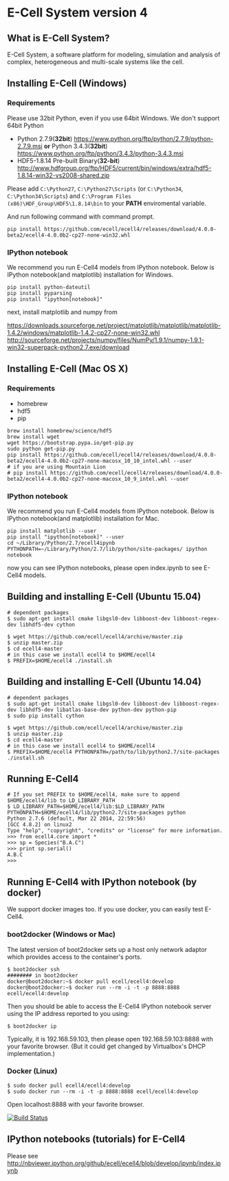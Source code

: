 # E-Cell System version 4 

## What is E-Cell System?

E-Cell System, a software platform for modeling, simulation and analysis of complex, heterogeneous and multi-scale systems like the cell.

## Installing E-Cell (Windows)

### Requirements

Please use 32bit Python, even if you use 64bit Windows.
We don't support 64bit Python

- Python 2.7.9(**32bit**) https://www.python.org/ftp/python/2.7.9/python-2.7.9.msi **or** Python 3.4.3(**32bit**) https://www.python.org/ftp/python/3.4.3/python-3.4.3.msi
- HDF5-1.8.14 Pre-built Binary(**32-bit**) http://www.hdfgroup.org/ftp/HDF5/current/bin/windows/extra/hdf5-1.8.14-win32-vs2008-shared.zip


Please add `C:\Python27`, `C:\Python27\Scripts` (or `C:\Python34`, `C:\Python34\Scripts`) and `C:\Program Files (x86)\HDF_Group\HDF5\1.8.14\bin` to your **PATH** enviromental variable.

And run following command with command prompt.
```
pip install https://github.com/ecell/ecell4/releases/download/4.0.0-beta2/ecell4-4.0.0b2-cp27-none-win32.whl
```

### IPython notebook
We recommend you run E-Cell4 models from IPython notebook.
Below is IPython notebook(and matplotlib) installation for Windows.

```
pip install python-dateutil
pip install pyparsing
pip install "ipython[notebook]"
```

next, install matplotlib and numpy from

https://downloads.sourceforge.net/project/matplotlib/matplotlib/matplotlib-1.4.2/windows/matplotlib-1.4.2-cp27-none-win32.whl  
http://sourceforge.net/projects/numpy/files/NumPy/1.9.1/numpy-1.9.1-win32-superpack-python2.7.exe/download



## Installing E-Cell (Mac OS X)

### Requirements

- homebrew
- hdf5
- pip

```shell
brew install homebrew/science/hdf5
brew install wget
wget https://bootstrap.pypa.io/get-pip.py
sudo python get-pip.py
pip install https://github.com/ecell/ecell4/releases/download/4.0.0-beta2/ecell4-4.0.0b2-cp27-none-macosx_10_10_intel.whl --user
# if you are using Mountain Lion
# pip install https://github.com/ecell/ecell4/releases/download/4.0.0-beta2/ecell4-4.0.0b2-cp27-none-macosx_10_9_intel.whl --user
```

### IPython notebook
We recommend you run E-Cell4 models from IPython notebook.
Below is IPython notebook(and matplotlib) installation for Mac.

```shell
pip install matplotlib --user
pip install "ipython[notebook]" --user
cd ~/Library/Python/2.7/ecell4ipynb
PYTHONPATH=~/Library/Python/2.7/lib/python/site-packages/ ipython notebook
```

now you can see IPython notebooks, please open index.ipynb to see E-Cell4 models.

## Building and installing E-Cell (Ubuntu 15.04)

```shell
# dependent packages
$ sudo apt-get install cmake libgsl0-dev libboost-dev libboost-regex-dev libhdf5-dev cython

$ wget https://github.com/ecell/ecell4/archive/master.zip   
$ unzip master.zip
$ cd ecell4-master
# in this case we install ecell4 to $HOME/ecell4
$ PREFIX=$HOME/ecell4 ./install.sh
```

## Building and installing E-Cell (Ubuntu 14.04)

```shell
# dependent packages
$ sudo apt-get install cmake libgsl0-dev libboost-dev libboost-regex-dev libhdf5-dev libatlas-base-dev python-dev python-pip
$ sudo pip install cython

$ wget https://github.com/ecell/ecell4/archive/master.zip   
$ unzip master.zip
$ cd ecell4-master
# in this case we install ecell4 to $HOME/ecell4
$ PREFIX=$HOME/ecell4 PYTHONPATH=/path/to/lib/python2.7/site-packages ./install.sh
```

## Running E-Cell4

```
# If you set PREFIX to $HOME/ecell4, make sure to append $HOME/ecell4/lib to LD_LIBRARY_PATH 
$ LD_LIBRARY_PATH=$HOME/ecell4/lib:$LD_LIBRARY_PATH PYTHONPATH=$HOME/ecell4/lib/python2.7/site-packages python
Python 2.7.6 (default, Mar 22 2014, 22:59:56) 
[GCC 4.8.2] on linux2
Type "help", "copyright", "credits" or "license" for more information.
>>> from ecell4.core import *
>>> sp = Species("B.A.C")
>>> print sp.serial()
A.B.C
>>> 
```

## Running E-Cell4 with IPython notebook (by docker)

We support docker images too.
If you use docker, you can easily test E-Cell4.

### boot2docker (Windows or Mac)

The latest version of boot2docker sets up a host only network adaptor which provides access to the container's ports.

```shell
$ boot2docker ssh
######## in boot2docker
docker@boot2docker:~$ docker pull ecell/ecell4:develop
docker@boot2docker:~$ docker run --rm -i -t -p 8888:8888 ecell/ecell4:develop
```

Then you should be able to access the E-Cell4 IPython notebook server using the IP address reported to you using:

```shell
$ boot2docker ip
```

Typically, it is 192.168.59.103, then please open 192.168.59.103:8888 with your favorite browser.
(But it could get changed by Virtualbox's DHCP implementation.)

### Docker (Linux)

```shell
$ sudo docker pull ecell4/ecell4:develop
$ sudo docker run --rm -i -t -p 8888:8888 ecell/ecell4:develop
```

Open localhost:8888 with your favorite browser.


[![Build Status](https://travis-ci.org/ecell/ecell4.svg?branch=master)](https://travis-ci.org/ecell/ecell4)


## IPython notebooks (tutorials) for E-Cell4

Please see http://nbviewer.ipython.org/github/ecell/ecell4/blob/develop/ipynb/index.ipynb
